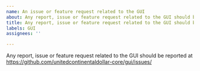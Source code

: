 ```yaml
---
name: An issue or feature request related to the GUI
about: Any report, issue or feature request related to the GUI should be reported at https://github.com/unitedcontinentaldollar-core/gui/issues/
title: Any report, issue or feature request related to the GUI should be reported at https://github.com/unitedcontinentaldollar-core/gui/issues/
labels: GUI
assignees: ''

---
```


Any report, issue or feature request related to the GUI should be reported at
https://github.com/unitedcontinentaldollar-core/gui/issues/

